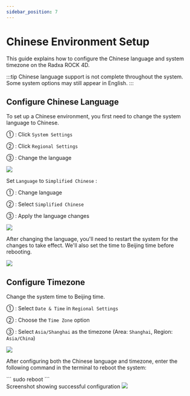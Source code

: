 ```yaml
---
sidebar_position: 7
---
```


# Chinese Environment Setup

This guide explains how to configure the Chinese language and system timezone on the Radxa ROCK 4D.

:::tip
Chinese language support is not complete throughout the system. Some system options may still appear in English.
:::

## Configure Chinese Language

To set up a Chinese environment, you first need to change the system language to Chinese.

① : Click `System Settings`

② : Click `Regional Settings`

③ : Change the language

<div style={{textAlign: 'center'}}>
  <img src="/img/rock4/4d/chinese-env-01.webp" style={{width: '100%', maxWidth: '1200px'}} />
</div>

Set `Language` to `Simplified Chinese` :

① : Change language

② : Select `Simplified Chinese`

③ : Apply the language changes

<div style={{textAlign: 'center'}}>
  <img src="/img/rock4/4d/chinese-env-02.webp" style={{width: '100%', maxWidth: '1200px'}} />
</div>

After changing the language, you'll need to restart the system for the changes to take effect. We'll also set the time to Beijing time before rebooting.

<div style={{textAlign: 'center'}}>
  <img src="/img/rock4/4d/chinese-env-03.webp" style={{width: '100%', maxWidth: '1200px'}} />
</div>

## Configure Timezone

Change the system time to Beijing time.

① : Select `Date & Time` in `Regional Settings`

② : Choose the `Time Zone` option

③ : Select `Asia/Shanghai` as the timezone (Area: `Shanghai`, Region: `Asia/China`)

<div style={{textAlign: 'center'}}>
  <img src="/img/rock4/4d/chinese-env-04.webp" style={{width: '100%', maxWidth: '1200px'}} />
</div>

After configuring both the Chinese language and timezone, enter the following command in the terminal to reboot the system:

<NewCodeBlock tip="radxa@radxa-4d$" type="device">
```
sudo reboot
```
</NewCodeBlock>

<div style={{textAlign: 'center'}}>
Screenshot showing successful configuration
  <img src="/img/rock4/4d/chinese-env-05.webp" style={{width: '100%', maxWidth: '1200px'}} />
</div>
